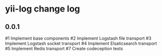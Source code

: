 yii-log change log
===================

0.0.1
-----

#1 Implement base components
#2 Implement Logstash file transport
#3 Implement Logstash socket transport
#4 Implement Elsaticsearch transport
#5 Implement Redis transport
#7 Create codeception tests
